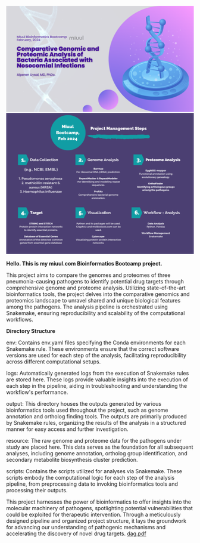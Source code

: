![target_project_main.png](target_project_main.png)
![target_project.png](target_project.png)

**Hello. This is my miuul.com Bioinformatics Bootcamp project.**

This project aims to compare the genomes and proteomes of three pneumonia-causing pathogens to identify potential drug targets through comprehensive genome and proteome analysis. Utilizing state-of-the-art bioinformatics tools, the project delves into the comparative genomics and proteomics landscape to unravel shared and unique biological features among the pathogens. The analysis pipeline is orchestrated using Snakemake, ensuring reproducibility and scalability of the computational workflows.

**Directory Structure**

env: Contains env.yaml files specifying the Conda environments for each Snakemake rule. These environments ensure that the correct software versions are used for each step of the analysis, facilitating reproducibility across different computational setups.

logs: Automatically generated logs from the execution of Snakemake rules are stored here. These logs provide valuable insights into the execution of each step in the pipeline, aiding in troubleshooting and understanding the workflow's performance.

output: This directory houses the outputs generated by various bioinformatics tools used throughout the project, such as genome annotation and ortholog finding tools. The outputs are primarily produced by Snakemake rules, organizing the results of the analysis in a structured manner for easy access and further investigation.

resource: The raw genome and proteome data for the pathogens under study are placed here. This data serves as the foundation for all subsequent analyses, including genome annotation, ortholog group identification, and secondary metabolite biosynthesis cluster prediction.

scripts: Contains the scripts utilized for analyses via Snakemake. These scripts embody the computational logic for each step of the analysis pipeline, from preprocessing data to invoking bioinformatics tools and processing their outputs.

This project harnesses the power of bioinformatics to offer insights into the molecular machinery of pathogens, spotlighting potential vulnerabilities that could be exploited for therapeutic intervention. Through a meticulously designed pipeline and organized project structure, it lays the groundwork for advancing our understanding of pathogenic mechanisms and accelerating the discovery of novel drug targets.
[dag.pdf](output%2Fplots%2Fdag.pdf)